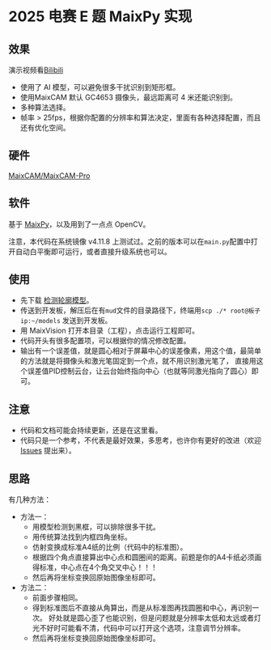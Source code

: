 2025 电赛 E 题 MaixPy 实现
======

## 效果

演示视频看[Bilibili](https://www.bilibili.com/video/BV18m8CzNEqT/)

* 使用了 AI 模型，可以避免很多干扰识别到矩形框。
* 使用MaixCAM 默认 GC4653 摄像头，最远距离可 4 米还能识别到。
* 多种算法选择。
* 帧率 > 25fps，根据你配置的分辨率和算法决定，里面有各种选择配置，而且还有优化空间。


## 硬件

[MaixCAM/MaixCAM-Pro](https://wiki.sipeed.com/maixcam-pro)

## 软件

基于 [MaixPy](https://github.com/sipeed/maixpy)，以及用到了一点点 OpenCV。

注意，本代码在系统镜像 v4.11.8 上测试过。之前的版本可以在`main.py`配置中打开自动白平衡即可运行，或者直接升级系统也可以。


## 使用

* 先下载 [检测轮廓模型](https://maixhub.com/model/zoo/1159)。
* 传送到开发板，解压后在有`mud`文件的目录路径下，终端用`scp ./* root@板子ip:~/models` 发送到开发板。
* 用 MaixVision 打开本目录（工程），点击运行工程即可。
* 代码开头有很多配置项，可以根据你的情况修改配置。
* 输出有一个误差值，就是圆心相对于屏幕中心的误差像素，用这个值，最简单的方法就是将摄像头和激光笔固定到一个点，就不用识别激光笔了，
  直接用这个误差值PID控制云台，让云台始终指向中心（也就等同激光指向了圆心）即可。

## 注意

* 代码和文档可能会持续更新，还是在这里看。
* 代码只是一个参考，不代表是最好效果，多思考，也许你有更好的改进（欢迎 [Issues](https://github.com/sipeed/maixpy/issues) 提出来）。

## 思路

有几种方法：
* 方法一：
  * 用模型检测到黑框，可以排除很多干扰。
  * 用传统算法找到内框四角坐标。
  * 仿射变换成标准A4纸的比例（代码中的标准图）。
  * 根据四个角点直接算出中心点和圆圈间的距离。前题是你的A4卡纸必须画得标准，中心点在4个角交叉中心！！！
  * 然后再将坐标变换回原始图像坐标即可。
* 方法二：
  * 前面步骤相同。
  * 得到标准图后不直接从角算出，而是从标准图再找圆圈和中心，再识别一次。
    好处就是圆心歪了也能识别，但是问题就是分辨率太低和太远或者灯光不好时可能看不清，代码中可以打开这个选项，注意调节分辨率。
  * 然后再将坐标变换回原始图像坐标即可。






